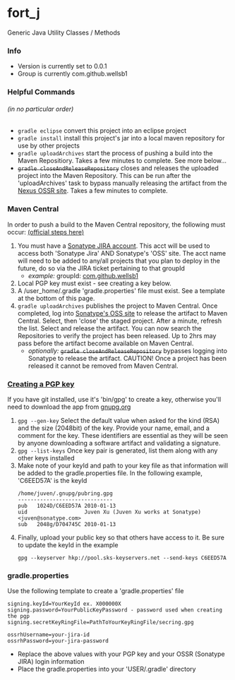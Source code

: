 # fort_j
Generic Java Utility Classes / Methods

### Info
* Version is currently set to 0.0.1
* Group is currently com.github.wellsb1 

### Helpful Commands
###### (in no particular order)
* ``gradle eclipse`` convert this project into an eclipse project
* ``gradle install`` install this project's jar into a local maven repository for use by other projects
* ``gradle uploadArchives`` start the process of pushing a build into the Maven Repositiory.  Takes a few minutes to complete.  See more below...
* ~~``gradle closeAndReleaseRepository``~~ closes and releases the uploaded project into the Maven Repository.  This can be run after the 'uploadArchives' task to bypass manually releasing the artifact from the [Nexus OSSR site](https://oss.sonatype.org/).  Takes a few minutes to complete.

### Maven Central
In order to push a build to the Maven Central repository, the following must occur: [(official steps here)](http://central.sonatype.org/pages/gradle.html)
1. You must have a [Sonatype JIRA account](https://issues.sonatype.org/secure/Signup!default.jspa).  This acct will be used to access both 'Sonatype Jira' AND Sonatype's 'OSS' site.  The acct name will need to be added to any/all projects that you plan to deploy in the future, do so via the JIRA ticket pertaining to that groupId
	- *example:* groupId: [com.github.wellsb1](https://issues.sonatype.org/browse/OSSRH-34727)
1. Local PGP key must exist - see creating a key below.
1. A /user_home/.gradle 'gradle.properties' file must exist.  See a template at the bottom of this page. 
1. ``gradle uploadArchives`` publishes the project to Maven Central.  Once completed, log into [Sonatype's OSS site](https://oss.sonatype.org/#stagingRepositories) to release the artifact to Maven Central.  Select, then 'close' the staged project.  After a minute, refresh the list.  Select and release the artifact.  You can now search the Repositories to verify the project has been released.  Up to 2hrs may pass before the artifact become available on Maven Central.
	- *optionally:* ~~``gradle closeAndReleaseRepository``~~ bypasses logging into Sonatype to release the artifact.  CAUTION! Once a project has been released it cannot be removed from Maven Central.


### [Creating a PGP key](http://central.sonatype.org/pages/working-with-pgp-signatures.html)
If you have git installed, use it's 'bin/gpg' to create a key, otherwise you'll need to download the app from [gnupg.org](https://www.gnupg.org/download/) 
1. ``gpg --gen-key`` Select the default value when asked for the kind (RSA) and the size (2048bit) of the key.  Provide your name, email, and a comment for the key. These identifiers are essential as they will be seen by anyone downloading a software artifact and validating a signature.
1. ``gpg --list-keys`` Once key pair is generated, list them along with any other keys installed
1.  Make note of your keyId and path to your key file as that information will be added to the gradle.properties file.  In the following example, 'C6EED57A' is the keyId
	```
	/home/juven/.gnupg/pubring.gpg
	------------------------------
	pub   1024D/C6EED57A 2010-01-13
	uid                  Juven Xu (Juven Xu works at Sonatype) <juven@sonatype.com>
	sub   2048g/D704745C 2010-01-13
	```
1. Finally, upload your public key so that others have access to it.  Be sure to update the keyId in the example 
	```
	gpg --keyserver hkp://pool.sks-keyservers.net --send-keys C6EED57A
	```

### gradle.properties
Use the following template to create a 'gradle.properties' file

```
signing.keyId=YourKeyId ex. X000000X
signing.password=YourPublicKeyPassword - password used when creating the pgp
signing.secretKeyRingFile=PathToYourKeyRingFile/secring.gpg

ossrhUsername=your-jira-id
ossrhPassword=your-jira-password
```

 * Replace the above values with your PGP key and your OSSR (Sonatype JIRA) login information
 * Place the gradle.properties into your 'USER/.gradle' directory 